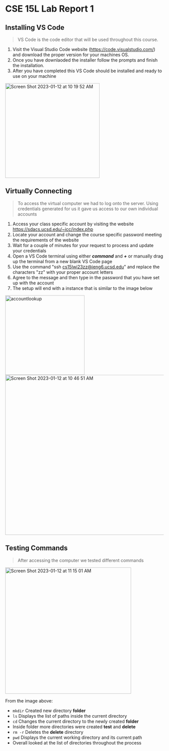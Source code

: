 # CSE 15L Lab Report 1

## Installing VS Code
>VS Code is the code editor that will be used throughout this course.
1. Visit the Visual Studio Code website (https://code.visualstudio.com/) and download the proper version for your machines OS. 
2. Once you have downlaoded the installer follow the prompts and finish the installation.
3. After you have completed this VS Code should be installed and ready to use on your machine

<img width="300" alt="Screen Shot 2023-01-12 at 10 19 52 AM" src="https://user-images.githubusercontent.com/83740546/212490770-73df3e29-d4eb-4819-a8cd-9e3b9f386a85.png">


## Virtually Connecting
>To access the virtual computer we had to log onto the server. Using credentials generated for us it gave us access to our own individual accounts


1. Access your class specific account by visiting the website https://sdacs.ucsd.edu/~icc/index.php
2. Locate your account and change the course specific password meeting the requirements of the website
3. Wait for a couple of minutes for your request to process and update your credentials
4. Open a VS Code terminal using either ***command*** and ***+*** or manually drag up the terminal from a new blank VS Code page
5. Use the command "ssh cs15lwi23zz@ieng6.ucsd.edu" and replace the characters "zz" with your proper account letters
6. Agree to the message and then type in the password that you have set up with the account
7. The setup will end with a instance that is similar to the image below 

<img width="252" alt="accountlookup" src="https://user-images.githubusercontent.com/83740546/215583728-d8cff7cf-3257-44c2-a1ee-8a26155f71f7.png"> <img width="507" alt="Screen Shot 2023-01-12 at 10 46 51 AM" src="https://user-images.githubusercontent.com/83740546/212490809-769fd6a7-9dee-4d13-b73c-3d8c5ef31389.png">

## Testing Commands
>After accessing the computer we tested different commands

<img width="400" alt="Screen Shot 2023-01-12 at 11 15 01 AM" src="https://user-images.githubusercontent.com/83740546/212490698-f8161f54-6d95-42f6-a3f7-9a0cda5d8c6c.png">


From the image above:
* ```mkdir``` Created new directory **folder** 
* ```ls``` Displays the list of paths inside the current directory 
* ```cd``` Changes the current directory to the newly created **folder**
* Inside folder more directories were created **test** and **delete**
* ```rm -r``` Deletes the **delete** directory
* ```pwd``` Displays the current working directory and its current path
* Overall looked at the list of directories throughout the process
